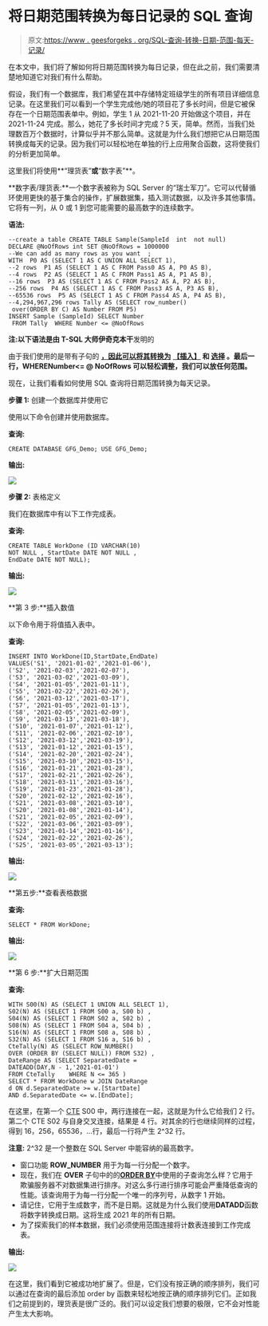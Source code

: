 # 将日期范围转换为每日记录的 SQL 查询

> 原文:[https://www . geesforgeks . org/SQL-查询-转换-日期-范围-每天-记录/](https://www.geeksforgeeks.org/sql-query-to-convert-date-range-to-per-day-records/)

在本文中，我们将了解如何将日期范围转换为每日记录，但在此之前，我们需要清楚地知道它对我们有什么帮助。

假设，我们有一个数据库，我们希望在其中存储特定班级学生的所有项目详细信息记录。在这里我们可以看到一个学生完成他/她的项目花了多长时间，但是它被保存在一个日期范围表单中。例如，学生 1 从 2021-11-20 开始做这个项目，并在 2021-11-24 完成。那么，她花了多长时间才完成？5 天，简单。然而，当我们处理数百万个数据时，计算似乎并不那么简单。这就是为什么我们想把它从日期范围转换成每天的记录。因为我们可以轻松地在单独的行上应用聚合函数，这将使我们的分析更加简单。

这里我们将使用**“理货表”**或**“数字表”**。

**数字表/理货表:**一个数字表被称为 SQL Server 的“瑞士军刀”。它可以代替循环使用更快的基于集合的操作，扩展数据集，插入测试数据，以及许多其他事情。它将有一列，从 0 或 1 到您可能需要的最高数字的连续数字。

**语法:**

```
--create a table CREATE TABLE Sample(SampleId  int  not null) 
DECLARE @NoOfRows int SET @NoOfRows = 1000000  
--We can add as many rows as you want  ;
WITH  P0 AS (SELECT 1 AS C UNION ALL SELECT 1),
--2 rows  P1 AS (SELECT 1 AS C FROM Pass0 AS A, P0 AS B),
--4 rows  P2 AS (SELECT 1 AS C FROM Pass1 AS A, P1 AS B),
--16 rows  P3 AS (SELECT 1 AS C FROM Pass2 AS A, P2 AS B),
--256 rows  P4 AS (SELECT 1 AS C FROM Pass3 AS A, P3 AS B),
--65536 rows  P5 AS (SELECT 1 AS C FROM Pass4 AS A, P4 AS B),
--4,294,967,296 rows Tally AS (SELECT row_number()
 over(ORDER BY C) AS Number FROM P5) 
INSERT Sample (SampleId) SELECT Number 
 FROM Tally  WHERE Number <= @NoOfRows   
```

**注:**以下语法是由 T-SQL 大师**伊奇克本干**发明的

由于我们使用的是带有子句的 [**，因此可以将其转换为**](https://www.geeksforgeeks.org/sql-with-clause/#:~:text=The%20SQL%20WITH%20clause%20was,within%20the%20main%20SQL%20query.) **[**【插入】**](https://www.geeksforgeeks.org/sql-insert-statement/) 和 [**选择**](https://www.geeksforgeeks.org/sql-select-query/) 。最后一行，**WHERE**Number<= @ NoOfRows 可以轻松调整，我们可以放任何范围。**

现在，让我们看看如何使用 SQL 查询将日期范围转换为每天记录。

**步骤 1:** 创建一个数据库并使用它

使用以下命令创建并使用数据库。

**查询:**

```
CREATE DATABASE GFG_Demo; USE GFG_Demo;  
```

**输出:**

![](img/e8880eb2438e0f6791c77bb6c7dfee56.png)

**步骤 2:** 表格定义

我们在数据库中有以下工作完成表。

**查询:**

```
CREATE TABLE WorkDone (ID VARCHAR(10) 
NOT NULL , StartDate DATE NOT NULL , 
EndDate DATE NOT NULL);   
```

**输出:**

![](img/34142749d38daa3672d797f622f54996.png)

**第 3 步:**插入数值

以下命令用于将值插入表中。

**查询:**

```
INSERT INTO WorkDone(ID,StartDate,EndDate)
VALUES('S1', '2021-01-02','2021-01-06'),
('S2', '2021-02-03','2021-02-07'),
('S3', '2021-03-02','2021-03-09'),   
('S4', '2021-01-05','2021-01-11'),
('S5', '2021-02-22','2021-02-26'),
('S6', '2021-03-12','2021-03-17'), 
('S7', '2021-01-05','2021-01-13'),
('S8', '2021-02-05','2021-02-09'),
('S9', '2021-03-13','2021-03-18'), 
('S10', '2021-01-07','2021-01-12'),
('S11', '2021-02-06','2021-02-10'),
('S12', '2021-03-12','2021-03-19'), 
('S13', '2021-01-12','2021-01-15'),
('S14', '2021-02-20','2021-02-24'),
('S15', '2021-03-10','2021-03-15'),
('S16', '2021-01-21','2021-01-28'),
('S17', '2021-02-21','2021-02-26'),
('S18', '2021-03-11','2021-03-16'), 
('S19', '2021-01-23','2021-01-28'),
('S20', '2021-02-12','2021-02-16'),
('S21', '2021-03-08','2021-03-10'),
('S20', '2021-01-08','2021-01-14'),
('S21', '2021-02-05','2021-02-09'),
('S22', '2021-03-06','2021-03-09'), 
('S23', '2021-01-14','2021-01-16'),
('S24', '2021-02-22','2021-02-26'),
('S25', '2021-03-05','2021-03-13');   
```

**输出:**

![](img/ba25349ed5049c03fbfca4c866c02ecd.png)

**第五步:**查看表格数据

**查询:**

```
SELECT * FROM WorkDone; 
```

**输出:**

![](img/e16f2a633747db92c198bfe431e19f6c.png)

**第 6 步:**扩大日期范围

**查询:**

```
WITH S00(N) AS (SELECT 1 UNION ALL SELECT 1), 
S02(N) AS (SELECT 1 FROM S00 a, S00 b) , 
S04(N) AS (SELECT 1 FROM S02 a, S02 b) ,
S08(N) AS (SELECT 1 FROM S04 a, S04 b) , 
S16(N) AS (SELECT 1 FROM S08 a, S08 b) ,
S32(N) AS (SELECT 1 FROM S16 a, S16 b) ,
CteTally(N) AS (SELECT ROW_NUMBER() 
OVER (ORDER BY (SELECT NULL)) FROM S32) ,
DateRange AS (SELECT SeparatedDate = 
DATEADD(DAY,N - 1,'2021-01-01') 
FROM CteTally    WHERE N <= 365 ) 
SELECT * FROM WorkDone w JOIN DateRange 
d ON d.SeparatedDate >= w.[StartDate] 
AND d.SeparatedDate <= w.[EndDate];   
```

在这里，在第一个 [CTE](https://www.geeksforgeeks.org/cte-in-sql/#:~:text=CTE%20was%20introduced%20in%20SQL,of%20the%20view's%20SELECT%20query.) S00 中，两行连接在一起，这就是为什么它给我们 2 行。第二个 CTE S02 与自身交叉连接，结果是 4 行。对其余的行也继续同样的过程，得到 16，256，65536，…行，最后一行将产生 2^32 行。

**注意:** 2^32 是一个整数在 SQL Server 中能容纳的最高数字。

*   窗口功能 **ROW_NUMBER** 用于为每一行分配一个数字。
*   现在，我们在 **OVER** 子句中的的[**ORDER BY**](https://www.geeksforgeeks.org/sql-order-by/)中使用的子查询怎么样？它用于欺骗服务器不对数据集进行排序。对这么多行进行排序可能会严重降低查询的性能。该查询用于为每一行分配一个唯一的序列号，从数字 1 开始。
*   请记住，它用于生成数字，而不是日期。这就是为什么我们使用**DATADD**函数将数字转换成日期。这将生成 2021 年的所有日期。
*   为了探索我们的样本数据，我们必须使用范围连接将计数表连接到工作完成表。

**输出:**

![](img/1be147bd9209520174888aa9a3008efb.png)

在这里，我们看到它被成功地扩展了。但是，它们没有按正确的顺序排列，我们可以通过在查询的最后添加 order by 函数来轻松地按正确的顺序排列它们。正如我们之前提到的，理货表是很广泛的。我们可以设定我们想要的极限，它不会对性能产生太大影响。